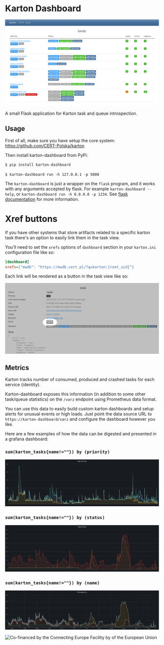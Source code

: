 # Karton Dashboard

![](img/dashboard.png)

A small Flask application for Karton task and queue introspection.

## Usage

First of all, make sure you have setup the core system: https://github.com/CERT-Polska/karton

Then install karton-dashboard from PyPi:

```shell
$ pip install karton-dashboard

$ karton-dashboard run -h 127.0.0.1 -p 5000
```

The `karton-dashboard` is just a wrapper on the `flask` program, and it works with any arguments accepted by flask. For example `karton-dashboard --help`, or `karton-dashboard run -h 0.0.0.0 -p 1234`. See [flask documentation](https://flask.palletsprojects.com/en/1.1.x/cli/) for more information.

# Xref buttons

If you have other systems that store artifacts related to a specific karton task there's an option to easily link them in the task view.

You'll need to set the `xrefs` options of `dashboard` section in your `karton.ini` configuration file like so:

```ini
[dashboard]
xrefs={"mwdb": "https://mwdb.cert.pl/?q=karton:{root_uid}"}
```

Each link will be rendered as a button in the task view like so:

![](img/xref_button.png)


## Metrics

Karton tracks number of consumed, produced and crashed tasks for each service (identity).

Karton-dashboard exposes this information (in addition to some other task/queue statistics) on the `/varz` endpoint using Prometheus data format.

You can use this data to easily build custom karton dashboards and setup alerts for unusual events or high loads. Just point the data source URL to `https://karton-dashboard/varz` and configure the dashboard however you like.

Here are a few examples of how the data can be digested and presented in a grafana dashboard:

### `sum(karton_tasks{name!=""}) by (priority)`
![](img/grafana_priority.png)



### `sum(karton_tasks{name!=""}) by (status)`
![](img/grafana_status.png)



### `sum(karton_tasks{name!=""}) by (name)`
![](img/grafana_pending.png)


![Co-financed by the Connecting Europe Facility by of the European Union](https://www.cert.pl/uploads/2019/02/en_horizontal_cef_logo-e1550495232540.png)
